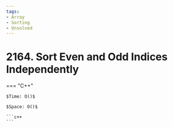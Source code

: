 ```yaml
---
tags:
- Array
- Sorting
- Unsolved
---
```



# 2164. Sort Even and Odd Indices Independently

=== "C++"

    $Time: O()$

    $Space: O()$

    ```c++
    ```